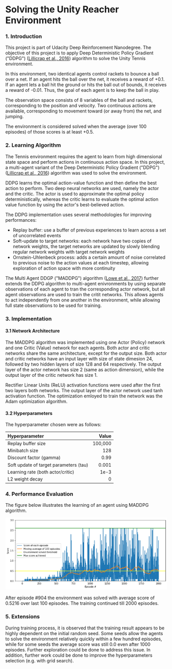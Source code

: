 # Solving the Unity Reacher Environment

### 1. Introduction
This project is part of Udacity Deep Reinforcement Nanodegree. 
The objective of this project is to apply Deep Deterministic Policy Gradient ("DDPG") 
([Lillicrap et al., 2016](https://arxiv.org/pdf/1509.02971.pdf)) algorithm to solve the Unity Tennis environment. 

In this environment, two identical agents control rackets to bounce a ball over a net. If an agent hits the ball over the net, it receives a reward of +0.1. If an agent lets a ball hit the ground or hits the ball out of bounds, it receives a reward of -0.01. Thus, the goal of each agent is to keep the ball in play.

The observation space consists of 8 variables of the ball and rackets, corresponding to the position and velocity.  Two continuous actions are available, corresponding to movement toward (or away from) the net, and jumping. 

The environment is considered solved when the average (over 100 episodes) of those scores is at least +0.5.


### 2. Learning Algorithm
The Tennis environment requires the agent to learn from high dimensional state space and perform actions in continuous action space. In this project, a multi-agent variant of the Deep Deterministic Policy Gradient ("DDPG") 
([Lillicrap et al., 2016](https://arxiv.org/pdf/1509.02971.pdf)) algorithm was used to solve the environment. 

DDPG learns the optimal action-value function and then define the best action to perform.
Two deep neural networks are used, namely the actor and the critic. 
The actor is used to approximate the optimal policy deterministically, 
whereas the critic learns to evaluate the optimal action value function by using the actor's best-believed action.

The DDPG implementation uses several methodologies for improving performances:
- Replay buffer: use a buffer of previous experiences to learn across a set of uncorrelated events
- Soft-update to target networks: each network have two copies of network weights, the target networks are updated by slowly blending regular network weights with target network weights
- Ornstein-Uhlenbeck process: adds a certain amount of noise correlated to previous noise to the action values at each timestep, allowing exploration of action space with more continuity

The Multi Agent DDGP ("MADDPG") algorithm ([Lowe et al., 2017](https://arxiv.org/pdf/1706.02275.pdf)) further extends the DDPG algorithm to multi-agent enivronments by using separate observations of each agent to tran the corresponding actor network, but all agent observations are used to train the critit networks. This allows agents to act independently from one another in the environment, while allowing full state observations to be used for training.

### 3. Implementation

#### 3.1 Network Architecture
The MADDPG algorithm was implemented using one Actor (Policy) network and one Critic (Value) network for each agents.
Both actor and critic networks share the same architecture, except for the output size.
Both actor and critic networks have an input layer with size of state dimesion 24, 
followed by two hidden layers of size 128 and 64 respectively.
The output layer of the actor network has size 2 (same as action dimension), 
while the output layer of the critic network has size 1.

Rectifier Linear Units (ReLU) activation functions were used after the first two layers both networks. 
The output layer of the actor network used tanh activation function. The optimization emloyed to train the network was the Adam optimization algorithm.

#### 3.2 Hyperparameters

The hyperparameter chosen were as follows:

|Hyperparameter|Value|
|:-|-:|
|Replay buffer size| 100,000 |
|Minibatch size| 128 |
|Discount factor (gamma)| 0.99 |
|Soft update of target parameters (tau) | 0.001 |
|Learning rate (both actor/critic) | 1e-3|
|L2 weight decay|0|

### 4. Performance Evaluation

The figure below illustrates the learning of an agent using MADDPG algorithm.

![Figure 1](figure1.png)

After episode #904 the environment was solved with average score of 0.5216 over last 100 episodes. The training continued till 2000 episodes.


### 5. Extensions

During training process, it is observed that the training result appears to be highly dependent on the initial random seed. Some seeds allow the agents to solve the environment relatively quickly within a few hundred episodes, while for some seeds the average score was still 0.0 even after 1000 episodes. Further exploration could be done to address this issue. In addition, further work could be done to improve the hyperparameters selection (e.g. with grid search).
